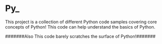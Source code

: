 # Py_

This project is a collection of different Python code samples covering core concepts of Python!
This code can help understand the basics of Python.

#######Also This code barely scratches the surface of Python!#######
